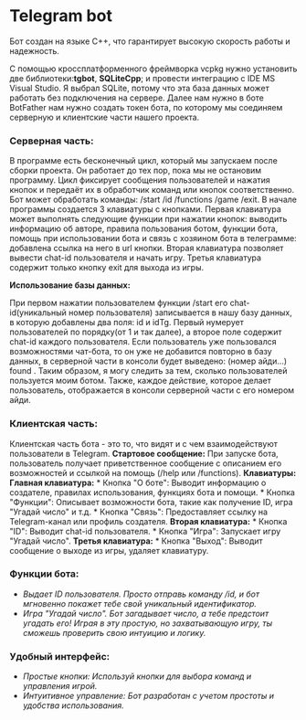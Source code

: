 # Telegram bot 
Бот создан на языке C++, что гарантирует высокую скорость работы и надежность.

С помощью кроссплатформенного фреймворка vcpkg нужно установить две библиотеки:**tgbot**, **SQLiteCpp**; и провести интеграцию с IDE MS Visual Studio.
Я выбрал SQLite, потому что эта база данных может работать без подключения на сервере.
Далее нам нужно в боте BotFather нам нужно создать токен бота, по которому мы соединяем серверную и клиентские части нашего проекта.

### Серверная часть:
В программе есть бесконечный цикл, который мы запускаем после сборки проекта. Он работает до тех пор, пока мы не остановим программу. Цикл фиксирует сообщения пользователей и нажатия кнопок и передаёт их в обработчик команд или кнопок соответственно. Бот может обработать команды: /start /id /functions /game /exit. В начале программы создается 3 клавиатуры с кнопками. Первая клавиатура может выполнять следующие функции при нажатии кнопок: выводить информацию об авторе, правила пользования ботом, функции бота, помощь при использовании бота и связь с хозяином бота в телеграмме: добавлена ссылка на него в url кнопки. Вторая клавиатура позволяет вывести chat-id пользователя и начать игру. Третья клавиатура содержит только кнопку exit для выхода из игры. 

**Использование базы данных:**

При первом нажатии пользователем функции /start его chat-id(уникальный номер пользователя) записывается в нашу базу данных, в которую добавлены два поля: id и idTg. Первый нумерует пользователей по порядку(от 1 и так далее), а второе поле содержит chat-id каждого пользователя. Если пользователь уже пользовался возможностями чат-бота, то он уже не добавится повторно в базу данных, в серверной части в консоли будет выведено: (номер айди...) found . Таким образом, я могу следить за тем, сколько пользователей пользуется моим ботом. Также, каждое действие, которое делает пользователь, отображается в консоли серверной части с его номером айди.

### Клиентская часть:
Клиентская часть бота - это то, что видят и с чем взаимодействуют пользователи в Telegram.
**Стартовое сообщение:** При запуске бота, пользователь получает приветственное сообщение с описанием его возможностей и ссылкой на помощь (/help или /functions). 
 **Клавиатуры:**
     **Главная клавиатура:** 
        * Кнопка "О боте": Выводит информацию о создателе, правилах использования, функциях бота и помощи.
        * Кнопка "Функции": Описывает возможности бота, такие как получение ID, игра "Угадай число" и т.д.
        * Кнопка "Связь": Предоставляет ссылку на Telegram-канал или профиль создателя.
     **Вторая клавиатура:**
        * Кнопка "ID": Выводит chat-id пользователя.
        * Кнопка "Игра": Запускает игру "Угадай число".
     **Третья клавиатура:**
        * Кнопка "Выход": Выводит сообщение о выходе из игры, удаляет клавиатуру.



### Функции бота:

- *Выдает ID пользователя. Просто отправь команду /id, и бот мгновенно покажет тебе свой уникальный идентификатор.*
- *Игра "Угадай число". Бот загадывает число, а тебе предстоит угадать его! Играя в эту простую, но захватывающую игру, ты сможешь проверить свою интуицию и логику.*

### Удобный интерфейс:

- *Простые кнопки: Используй кнопки для выбора команд и управления игрой.* 
- *Интуитивное управление: Бот разработан с учетом простоты и удобства использования.*











